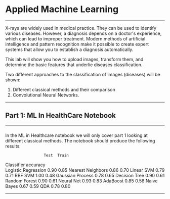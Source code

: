 # Applied Machine Learning
---
X-rays are widely used in medical practice. They can be used to identify various diseases. However, a diagnosis depends on a doctor's experience, which can lead to improper treatment. Modern methods of artificial intelligence and pattern recognition make it possible to create expert systems that allow you to establish a diagnosis automatically.

This lab will show you how to upload images, transform them, and determine the basic features that underlie diseases classification.

Two different approaches to the classification of images (diseases) will be shown:
1. Different classical methods and their comparison 
2. Convolutional Neural Networks.
---
## Part 1: ML In HealthCare Notebook
---
##### 

In the ML in Healthcare notebook we will only cover part 1 looking at different classical methods.
The notebook should produce the following results:

                     Test  Train
Classifier accuracy             
Logistic Regression  0.90   0.85
Nearest Neighbors    0.86   0.70
Linear SVM           0.79   0.71
RBF SVM              1.00   0.48
Gaussian Process     0.78   0.65
Decision Tree        0.90   0.61
Random Forest        0.90   0.61
Neural Net           0.93   0.83
AdaBoost             0.85   0.58
Naive Bayes          0.67   0.59
QDA                  0.78   0.80

---
